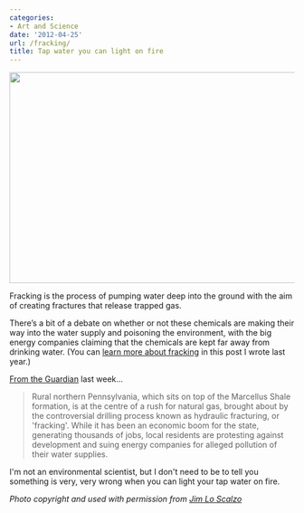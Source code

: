 ```yaml
---
categories:
- Art and Science
date: '2012-04-25'
url: /fracking/
title: Tap water you can light on fire
---
```


<img src="https://gomakethings.com/wp-content/uploads/2012/04/fracking.jpg" alt="" title="Fracking in Northern Pennsylvania Brings Risks and Rewards" width="560" height="373" class="size-full wp-image-2316" />

Fracking is the process of pumping water deep into the ground with the aim of creating fractures that release trapped gas.

There’s a bit of a debate on whether or not these chemicals are making their way into the water supply and poisoning the environment, with the big energy companies claiming that the chemicals are kept far away from drinking water. (You can <a href="https://gomakethings.com/what-the-frack-is-going-on/">learn more about fracking</a> in this post I wrote last year.)

<a href="http://www.guardian.co.uk/environment/gallery/2012/apr/19/fracking-pennsylvania-in-pictures">From the Guardian</a> last week...

<blockquote>Rural northern Pennsylvania, which sits on top of the Marcellus Shale formation, is at the centre of a rush for natural gas, brought about by the controversial drilling process known as hydraulic fracturing, or 'fracking'. While it has been an economic boom for the state, generating thousands of jobs, local residents are protesting against development and suing energy companies for alleged pollution of their water supplies.</blockquote>

I'm not an environmental scientist, but I don't need to be to tell you something is very, very wrong when you can light your tap water on fire.

<em>Photo copyright and used with permission from <a href="http://www.jimloscalzo.com/">Jim Lo Scalzo</a></em>
